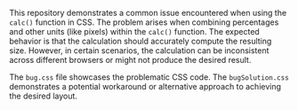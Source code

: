This repository demonstrates a common issue encountered when using the `calc()` function in CSS. The problem arises when combining percentages and other units (like pixels) within the `calc()` function.  The expected behavior is that the calculation should accurately compute the resulting size. However, in certain scenarios, the calculation can be inconsistent across different browsers or might not produce the desired result.

The `bug.css` file showcases the problematic CSS code. The `bugSolution.css` demonstrates a potential workaround or alternative approach to achieving the desired layout.